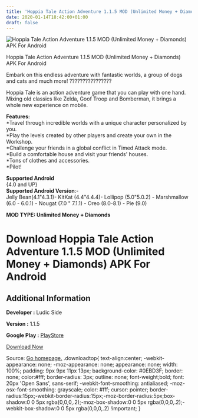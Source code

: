 ```yaml
---
title: 'Hoppia Tale Action Adventure 1.1.5 MOD (Unlimited Money + Diamonds) APK For Android'
date: 2020-01-14T18:42:00+01:00
draft: false
---
```


![Hoppia Tale Action Adventure 1.1.5 MOD (Unlimited Money + Diamonds) APK For Android](https://i1.wp.com/apkhome.net/wp-content/uploads/2020/01/Hoppia-Tale-Action-Adventure-1.1.5-MOD-Unlimited-Money-Diamonds.png "Hoppia Tale Action Adventure 1.1.5 MOD (Unlimited Money + Diamonds) APK For Android")

  

Hoppia Tale Action Adventure 1.1.5 MOD (Unlimited Money + Diamonds) APK For Android

Embark on this endless adventure with fantastic worlds, a group of dogs and cats and much more! ????????????????

Hoppia Tale is an action adventure game that you can play with one hand. Mixing old classics like Zelda, Goof Troop and Bomberman, it brings a whole new experience on mobile.

**Features:**  
\*Travel through incredible worlds with a unique character personalized by you.  
\*Play the levels created by other players and create your own in the Workshop.  
\*Challenge your friends in a global conflict in Timed Attack mode.  
\*Build a comfortable house and visit your friends' houses.  
\*Tons of clothes and accessories.  
\*Pilot!

**Supported Android**  
{4.0 and UP}  
**Supported Android Version**:-  
Jelly Bean(4.1"4.3.1)- KitKat (4.4"4.4.4)- Lollipop (5.0"5.0.2) - Marshmallow (6.0 - 6.0.1) - Nougat (7.0 " 7.1.1) - Oreo (8.0-8.1) - Pie (9.0)

**MOD TYPE: Unlimited Money + Diamonds**

Download Hoppia Tale Action Adventure 1.1.5 MOD (Unlimited Money + Diamonds) APK For Android
============================================================================================

Additional Information
----------------------

**Developer :** Ludic Side

**Version :** 1.1.5

**Google Play :** [PlayStore](https://play.google.com/store/apps/details?id=com.ludicside.hoppiatale)

  

[Download Now](https://store4app.co/post/hoppia-tale-action-adventure-1-1-5-mod-unlimited-money-diamonds-apk-for-android_1579023151)

  
Source: [Go homepage.](https://store4app.co/post/hoppia-tale-action-adventure-1-1-5-mod-unlimited-money-diamonds-apk-for-android_1579023151) .downloadtop{ text-align:center; -webkit-appearance: none; -moz-appearance: none; appearance: none; width: 100%; padding: 9px 9px 11px 13px; background-color: #0EBD3F; border: none; color:#fff; border-radius: 3px; outline: none; font-weight;bold; font: 20px 'Open Sans', sans-serif; -webkit-font-smoothing: antialiased; -moz-osx-font-smoothing: grayscale; color: #fff; cursor: pointer; border-radius:15px;-webkit-border-radius:15px;-moz-border-radius:5px;box-shadow:0 0 5px rgba(0,0,0,.2);-moz-box-shadow:0 0 5px rgba(0,0,0,.2);-webkit-box-shadow:0 0 5px rgba(0,0,0,.2) !important; }